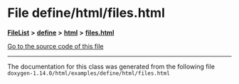 

# File define/html/files.html



[**FileList**](files.md) **>** [**define**](dir_5a5e8cab2ae55343569aa20f5a2be39f.md) **>** [**html**](dir_1f506df48c9fc49f41e676e7efe7225b.md) **>** [**files.html**](define_2html_2files_8html.md)

[Go to the source code of this file](define_2html_2files_8html_source.md)





































































------------------------------
The documentation for this class was generated from the following file `doxygen-1.14.0/html/examples/define/html/files.html`

